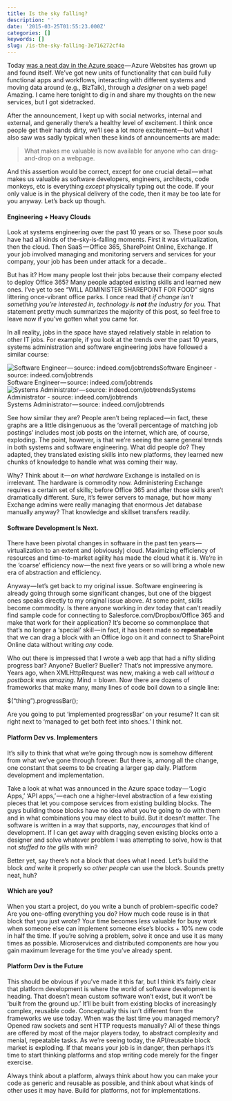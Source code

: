 ```yaml
---
title: Is the sky falling?
description: ''
date: '2015-03-25T01:55:23.000Z'
categories: []
keywords: []
slug: /is-the-sky-falling-3e716272cf4a
---
```


Today [was a neat day in the Azure space](http://weblogs.asp.net/scottgu/announcing-the-new-azure-app-service) — Azure Websites has grown up and found itself. We’ve got new units of functionality that can build fully functional apps and workflows, interacting with different systems and moving data around (e.g., BizTalk), through a _designer_ on a web page! Amazing. I came here tonight to dig in and share my thoughts on the new services, but I got sidetracked.

After the announcement, I kept up with social networks, internal and external, and generally there’s a healthy level of excitement. I think once people get their hands dirty, we’ll see a lot more excitement — but what I also saw was sadly typical when these kinds of announcements are made:

> What makes me valuable is now available for anyone who can drag-and-drop on a webpage.

And this assertion would be correct, except for one crucial detail — what makes us valuable as software developers, engineers, architects, code monkeys, etc is everything _except_ physically typing out the code. If your only value is in the physical delivery of the code, then it may be too late for you anyway. Let’s back up though.

#### Engineering + Heavy Clouds

Look at systems engineering over the past 10 years or so. These poor souls have had all kinds of the-sky-is-falling moments. First it was virtualization, then the cloud. Then SaaS — Office 365, SharePoint Online, Exchange. If your job involved managing and monitoring servers and services for your company, your job has been under attack for a decade..

But has it? How many people lost their jobs because their company elected to deploy Office 365? Many people adapted existing skills and learned new ones. I’ve yet to see “WILL ADMINISTER SHAREPOINT FOR FOOD” signs littering once-vibrant office parks. I once read that _if change isn’t something you’re interested in, technology is_ **_not_** _the industry for you._ That statement pretty much summarizes the majority of this post, so feel free to leave now if you’ve gotten what you came for.

In all reality, jobs in the space have stayed relatively stable in relation to other IT jobs. For example, if you look at the trends over the past 10 years, systems administration and software engineering jobs have followed a similar course:

![Software Engineer — source: indeed.com/jobtrendsSoftware Engineer - source: indeed.com/jobtrends](https://cdn-images-1.medium.com/max/800/0*EBUXlEjssojnM5xl.png)
Software Engineer — source: indeed.com/jobtrends![Systems Administrator — source: indeed.com/jobtrendsSystems Administrator - source: indeed.com/jobtrends](https://cdn-images-1.medium.com/max/800/0*YR8yS6hQQ8EPOO_X.png)
Systems Administrator — source: indeed.com/jobtrends

See how similar they are? People aren’t being replaced — in fact, these graphs are a little disingenuous as the ‘overall percentage of matching job postings’ includes most job posts on the internet, which are, of course, exploding. The point, however, is that we’re seeing the same general trends in both systems and software engineering. What did people do? They adapted, they translated existing skills into new platforms, they learned new chunks of knowledge to handle what was coming their way.

Why? Think about it — _on what hardware_ Exchange is installed on is irrelevant. The hardware is commodity now. Administering Exchange requires a certain set of skills; before Office 365 and after those skills aren’t dramatically different. Sure, it’s fewer servers to manage, but how many Exchange admins were really managing that enormous Jet database manually anyway? That knowledge and skillset transfers readily.

#### Software Development Is Next.

There have been pivotal changes in software in the past ten years — virtualization to an extent and (obviously) cloud. Maximizing efficiency of resources and time-to-market agility has made the cloud what it is. We’re in the ‘coarse’ efficiency now — the next five years or so will bring a whole new era of abstraction and efficiency.

Anyway — let’s get back to my original issue. Software engineering is already going through some significant changes, but one of the biggest ones speaks directly to my original issue above. At some point, skills become commodity. Is there anyone working in dev today that can’t readily find sample code for connecting to Salesforce.com/Dropbox/Office 365 and make that work for their application? It’s become so commonplace that that’s no longer a ‘special’ skill — in fact, it has been made so **repeatable** that we can drag a block with an Office logo on it and connect to SharePoint Online data without writing _any_ code.

Who out there is impressed that I wrote a web app that had a nifty sliding progress bar? Anyone? Bueller? Bueller? That’s not impressive anymore. Years ago, when XMLHttpRequest was new, making a web call _without a postback_ was _amazing._ Mind = blown. Now there are dozens of frameworks that make many, many lines of code boil down to a single line:

$(“thing”).progressBar();

Are you going to put ‘implemented progressBar’ on your resume? It can sit right next to ‘managed to get both feet into shoes.’ I think not.

#### Platform Dev vs. Implementers

It’s silly to think that what we’re going through now is somehow different from what we’ve gone through forever. But there is, among all the change, one constant that seems to be creating a larger gap daily. Platform development and implementation.

Take a look at what was announced in the Azure space today — ‘Logic Apps,’ ‘API apps,’ — each one a higher-level abstraction of a few existing pieces that let you compose services from existing building blocks. The guys building those blocks have no idea what you’re going to do with them and in what combinations you may elect to build. But it doesn’t matter. The software is written in a way that supports, nay, _encourages_ that kind of development. If I can get away with dragging seven existing blocks onto a designer and solve whatever problem I was attempting to solve, how is that not _stuffed to the gills_ with win?

Better yet, say there’s not a block that does what I need. Let’s build the block _and_ write it properly so _other people_ can use the block. Sounds pretty neat, huh?

#### Which are you?

When you start a project, do you write a bunch of problem-specific code? Are you one-offing everything you do? How much code reuse is in that block that you just wrote? Your time becomes _less_ valuable for busy work when someone else can implement someone else’s blocks + 10% new code in half the time. If you’re solving a problem, solve it once and use it as many times as possible. Microservices and distributed components are how you gain maximum leverage for the time you’ve already spent.

#### Platform Dev is the Future

This should be obvious if you’ve made it this far, but I think it’s fairly clear that platform development is where the world of software development is heading. That doesn’t mean custom software won’t exist, but it won’t be ‘built from the ground up.’ It’ll be built from existing blocks of increasingly complex, reusable code. Conceptually this isn’t different from the frameworks we use today. When was the last time you managed memory? Opened raw sockets and sent HTTP requests manually? All of these things are offered by most of the major players today, to abstract complexity and menial, repeatable tasks. As we’re seeing today, the API/reusable block market is exploding. If that means your job is in danger, then perhaps it’s time to start thinking platforms and stop writing code merely for the finger exercise.

Always think about a platform, always think about how you can make your code as generic and reusable as possible, and think about what kinds of other uses it may have. Build for platforms, not for implementations.
